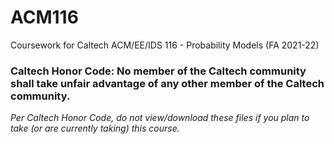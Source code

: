 # ACM116
Coursework for Caltech ACM/EE/IDS 116 - Probability Models (FA 2021-22)

### Caltech Honor Code: No member of the Caltech community shall take unfair advantage of any other member of the Caltech community.

_Per Caltech Honor Code, do not view/download these files if you plan to take (or are currently taking) this course._
